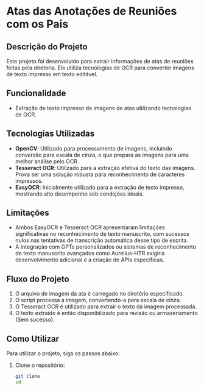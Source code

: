 # Atas das Anotações de Reuniões com os Pais

## **Descrição do Projeto**
Este projeto foi desenvolvido para extrair informações de atas de reuniões feitas pela diretoria. Ele utiliza tecnologias de OCR para converter imagens de texto impresso em texto editável.

## **Funcionalidade**
- Extração de texto impresso de imagens de atas utilizando tecnologias de OCR.

## **Tecnologias Utilizadas**
- **OpenCV**: Utilizado para processamento de imagens, incluindo conversão para escala de cinza, o que prepara as imagens para uma melhor análise pelo OCR.
- **Tesseract OCR**: Utilizado para a extração efetiva do texto das imagens. Prova ser uma solução robusta para reconhecimento de caracteres impressos.
- **EasyOCR**: Inicialmente utilizado para a extração de texto impresso, mostrando alto desempenho sob condições ideais.

## **Limitações**
- Ambos EasyOCR e Tesseract OCR apresentaram limitações significativas no reconhecimento de texto manuscrito, com sucessos nulos nas tentativas de transcrição automática desse tipo de escrita.
- A integração com GPTs personalizados ou sistemas de reconhecimento de texto manuscrito avançados como Aurelius-HTR exigiria desenvolvimento adicional e a criação de APIs específicas.

## **Fluxo do Projeto**
1. O arquivo de imagem da ata é carregado no diretório especificado.
2. O script processa a imagem, convertendo-a para escala de cinza.
3. O Tesseract OCR é utilizado para extrair o texto da imagem processada.
4. O texto extraído é então disponibilizado para revisão ou armazenamento (Sem sucesso).

## **Como Utilizar**
Para utilizar o projeto, siga os passos abaixo:
1. Clone o repositório:
   ```bash
   git clone
   cd
